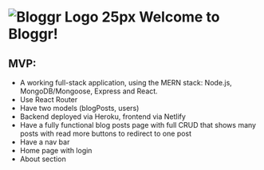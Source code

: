# ![Bloggr Logo 25px](https://user-images.githubusercontent.com/105743483/186166858-92bf6fe2-3569-4a1d-a430-c589e06fe975.png) Welcome to Bloggr!


## MVP:
- A working full-stack application, using the MERN stack: Node.js, MongoDB/Mongoose, Express and React.
- Use React Router
- Have two models (blogPosts, users)
- Backend deployed via Heroku, frontend via Netlify
- Have a fully functional blog posts page with full CRUD that shows many posts with read more buttons to redirect to one post
- Have a nav bar
- Home page with login
- About section
